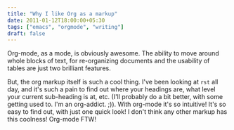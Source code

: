 ```yaml
---
title: "Why I like Org as a markup"
date: 2011-01-12T18:00:00+05:30
tags: ["emacs", "orgmode", "writing"]
draft: false
---
```


Org-mode, as a mode, is obviously awesome.  The ability to move
around whole blocks of text, for re-organizing documents and the
usability of tables are just two brilliant features.

But, the org markup itself is such a cool thing.  I've been
looking at `rst` all day, and it's such a pain to find out where
your headings are, what level your current sub-heading is at, etc.
(I'll probably do a bit better, with some getting used to. I'm an
org-addict. ;)).  With org-mode it's so intuitive!  It's so easy
to find out, with just one quick look!  I don't think any other
markup has this coolness! Org-mode FTW!
